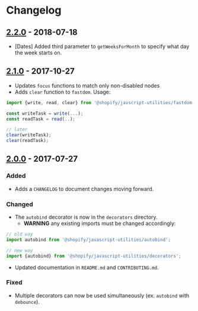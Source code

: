 # Changelog

[//]: # (## [Unreleased])


## [2.2.0] - 2018-07-18

- [Dates] Added third parameter to `getWeeksForMonth` to specify what day the week starts on.

## [2.1.0] - 2017-10-27

- Updates `focus` functions to match only non-disabled nodes
- Adds `clear` function to `fastdom`. Usage:
```ts
import {write, read, clear} from '@shopify/javscript-utilities/fastdom';

const writeTask = write(...);
const readTask = read(..);

// later
clear(writeTask);
clear(readTask);
```

## [2.0.0] - 2017-07-27
### Added
- Adds a `CHANGELOG` to document changes moving forward.

### Changed
- The `autobind` decorator is now in the `decorators` directory.
    - **WARNING** any existing imports must be changed accordingly:
```ts
// old way
import autobind from '@shopify/javascript-utilities/autobind';

// new way
import {autobind} from '@shopify/javascript-utilities/decorators';
```
- Updated documentation in `README.md` and `CONTRIBUTING.md`.

### Fixed
- Multiple decorators can now be used simultaneously (ex. `autobind` with `debounce`).


[Unreleased]: https://github.com/shopify/javascript-utilities/compare/v2.2.0...HEAD
[2.0.0]: https://github.com/shopify/javascript-utilities/compare/v1.1.6...v2.0.0
[2.1.0]: https://github.com/shopify/javascript-utilities/compare/v2.0.0...v2.1.0
[2.2.0]: https://github.com/shopify/javascript-utilities/compare/v2.1.0...v2.2.0
